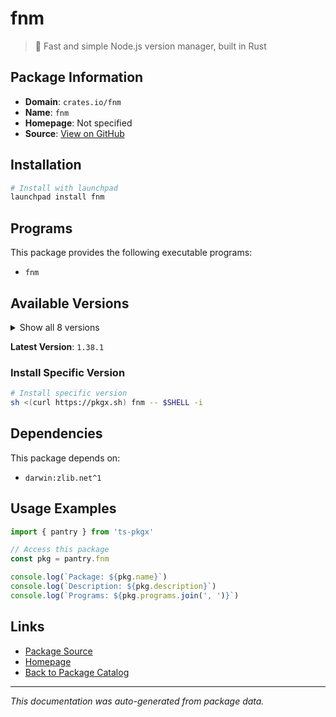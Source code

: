 # fnm

> 🚀 Fast and simple Node.js version manager, built in Rust

## Package Information

- **Domain**: `crates.io/fnm`
- **Name**: `fnm`
- **Homepage**: Not specified
- **Source**: [View on GitHub](https://github.com/pkgxdev/pantry/tree/main/projects/crates.io/fnm/package.yml)

## Installation

```bash
# Install with launchpad
launchpad install fnm
```

## Programs

This package provides the following executable programs:

- `fnm`

## Available Versions

<details>
<summary>Show all 8 versions</summary>

- `1.38.1`, `1.38.0`, `1.37.2`, `1.37.1`, `1.37.0`
- `1.36.0`, `1.35.1`, `1.35.0`

</details>

**Latest Version**: `1.38.1`

### Install Specific Version

```bash
# Install specific version
sh <(curl https://pkgx.sh) fnm -- $SHELL -i
```

## Dependencies

This package depends on:

- `darwin:zlib.net^1`

## Usage Examples

```typescript
import { pantry } from 'ts-pkgx'

// Access this package
const pkg = pantry.fnm

console.log(`Package: ${pkg.name}`)
console.log(`Description: ${pkg.description}`)
console.log(`Programs: ${pkg.programs.join(', ')}`)
```

## Links

- [Package Source](https://github.com/pkgxdev/pantry/tree/main/projects/crates.io/fnm/package.yml)
- [Homepage](#)
- [Back to Package Catalog](../package-catalog.md)

---

*This documentation was auto-generated from package data.*
